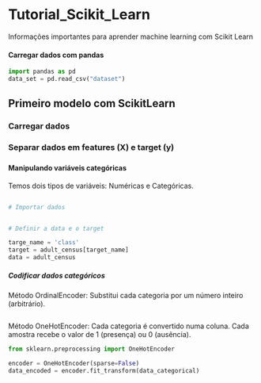 # Tutorial_Scikit_Learn
Informações importantes para aprender machine learning com  Scikit Learn



#### Carregar dados com pandas

```python
import pandas as pd
data_set = pd.read_csv("dataset")

```

## Primeiro modelo com ScikitLearn

### Carregar dados

### Separar dados em features (X) e target (y)



### 



#### Manipulando variáveis categóricas

Temos dois tipos de variáveis: Numéricas e Categóricas.

```python

# Importar dados


# Definir a data e o target

targe_name = 'class'
target = adult_census[target_name]
data = adult_census


```

##### Codificar dados categóricos

Método OrdinalEncoder: Substitui cada categoria por um número inteiro (arbitrário).


```python

```


Método OneHotEncoder: Cada categoria é convertido numa coluna. Cada amostra recebe o
valor de 1 (presença) ou 0 (ausẽncia).

```python
from sklearn.preprocessing import OneHotEncoder

encoder = OneHotEncoder(sparse=False)
data_encoded = encoder.fit_transform(data_categorical)


```




